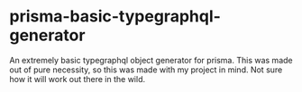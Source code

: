 # prisma-basic-typegraphql-generator
An extremely basic typegraphql object generator for prisma. This was made out of pure necessity, so this was made with my project in mind. Not sure how it will work out there in the wild.
